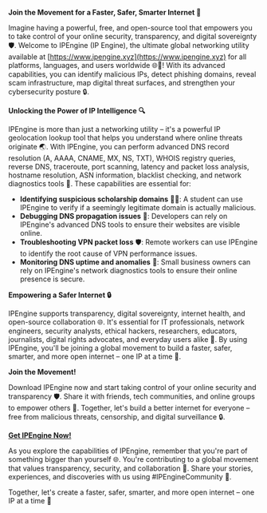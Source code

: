 **Join the Movement for a Faster, Safer, Smarter Internet 🚀**

Imagine having a powerful, free, and open-source tool that empowers you to take control of your online security, transparency, and digital sovereignty 🛡️. Welcome to IPEngine (IP Engine), the ultimate global networking utility available at [https://www.ipengine.xyz](https://www.ipengine.xyz) for all platforms, languages, and users worldwide 🌐👥! With its advanced capabilities, you can identify malicious IPs, detect phishing domains, reveal scam infrastructure, map digital threat surfaces, and strengthen your cybersecurity posture 🔒.

**Unlocking the Power of IP Intelligence 🔍**

IPEngine is more than just a networking utility – it's a powerful IP geolocation lookup tool that helps you understand where online threats originate 🌏. With IPEngine, you can perform advanced DNS record resolution (A, AAAA, CNAME, MX, NS, TXT), WHOIS registry queries, reverse DNS, traceroute, port scanning, latency and packet loss analysis, hostname resolution, ASN information, blacklist checking, and network diagnostics tools 🔮. These capabilities are essential for:

*   **Identifying suspicious scholarship domains** 👩‍🎓: A student can use IPEngine to verify if a seemingly legitimate domain is actually malicious.
*   **Debugging DNS propagation issues** 🚧: Developers can rely on IPEngine's advanced DNS tools to ensure their websites are visible online.
*   **Troubleshooting VPN packet loss** 🛡️: Remote workers can use IPEngine to identify the root cause of VPN performance issues.
*   **Monitoring DNS uptime and anomalies** 👀: Small business owners can rely on IPEngine's network diagnostics tools to ensure their online presence is secure.

**Empowering a Safer Internet 🔒**

IPEngine supports transparency, digital sovereignty, internet health, and open-source collaboration 🌐. It's essential for IT professionals, network engineers, security analysts, ethical hackers, researchers, educators, journalists, digital rights advocates, and everyday users alike 👥. By using IPEngine, you'll be joining a global movement to build a faster, safer, smarter, and more open internet – one IP at a time 🚀.

**Join the Movement!**

Download IPEngine now and start taking control of your online security and transparency 🛡️. Share it with friends, tech communities, and online groups to empower others 👥. Together, let's build a better internet for everyone – free from malicious threats, censorship, and digital surveillance 🔒.

[**Get IPEngine Now!**](https://www.ipengine.xyz)

As you explore the capabilities of IPEngine, remember that you're part of something bigger than yourself 🌐. You're contributing to a global movement that values transparency, security, and collaboration 🔗. Share your stories, experiences, and discoveries with us using #IPEngineCommunity 👥.

Together, let's create a faster, safer, smarter, and more open internet – one IP at a time 🚀